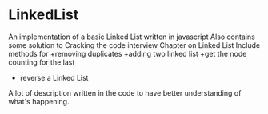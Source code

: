 # LinkedList
An implementation of a basic Linked List written in javascript
Also contains some solution to Cracking the code interview Chapter on Linked List
Include methods for
+removing duplicates
+adding two linked list
+get the node counting for the last
+ reverse a Linked List

A lot of description written in the code to have better understanding of what's happening.
